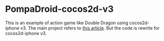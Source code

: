 PompaDroid-cocos2d-v3
=====================
This is an example of action game like Double Dragon using cocos2d-iphone v3.
The main project refers to [this article](http://www.raywenderlich.com/24155/how-to-make-a-side-scrolling-beat-em-up-game-like-scott-pilgrim-with-cocos2d-part-1). 
But the code is rewrite for cocos2d-iphone v3.